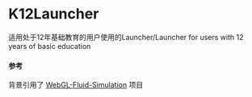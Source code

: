 # K12Launcher
适用处于12年基础教育的用户使用的Launcher/Launcher for users with 12 years of basic education

#### 参考

背景引用了 [WebGL-Fluid-Simulation](https://github.com/PavelDoGreat/WebGL-Fluid-Simulation) 项目
